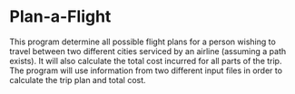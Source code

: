 # Plan-a-Flight
This program determine all possible flight plans for a person wishing to travel between two different cities serviced by an airline (assuming a path exists). It will also calculate the total cost incurred for all parts of the trip. The program will use information from two different input files in order to calculate the trip plan and total cost. 
